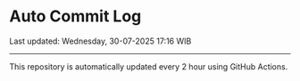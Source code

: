# Auto Commit Log

Last updated: Wednesday, 30-07-2025 17:16 WIB

---

This repository is automatically updated every 2 hour using GitHub Actions.
